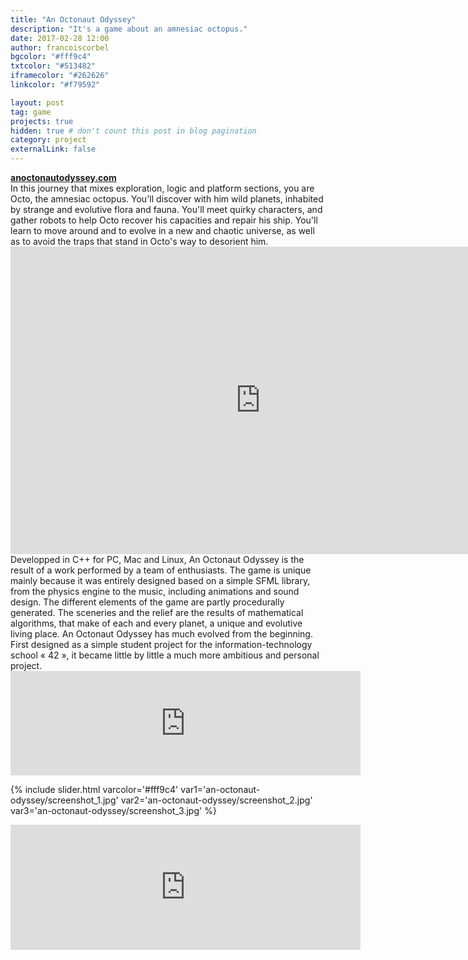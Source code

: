 ```yaml
---
title: "An Octonaut Odyssey"
description: "It's a game about an amnesiac octopus."
date: 2017-02-28 12:00
author: francoiscorbel
bgcolor: "#fff9c4"
txtcolor: "#513482"
iframecolor: "#262626"
linkcolor: "#f79592"

layout: post
tag: game
projects: true
hidden: true # don't count this post in blog pagination
category: project
externalLink: false
---
```

<div class="text">
<strong><a href="https://anoctonautodyssey.com/">anoctonautodyssey.com</a></strong><br>
In this journey that mixes exploration, logic and platform sections, you are Octo, 
the amnesiac octopus. You'll discover with him wild planets, inhabited by strange 
and evolutive flora and fauna. You'll meet quirky characters, and gather robots to 
help Octo recover his capacities and repair his ship. You'll learn to move around 
and to evolve in a new and chaotic universe, as well as to avoid the traps that 
stand in Octo's way to desorient him.
</div>

<div class="video">
    <iframe width="800" height="492" src="https://www.youtube.com/embed/dAnAuwoRoA0?modestbranding=1&autohide=1&showinfo=0&controls=0" frameborder="0" allowfullscreen></iframe>
</div>

<div class="text">
Developped in C++ for PC, Mac and Linux, An Octonaut Odyssey is the result of a 
work performed by a team of enthusiasts. The game is unique mainly because it was 
entirely designed based on a simple SFML library, from the physics engine to the 
music, including animations and sound design. The different elements of the game 
are partly procedurally generated. The sceneries and the relief are the results of 
mathematical algorithms, that make of each and every planet, a unique and evolutive 
living place. An Octonaut Odyssey has much evolved from the beginning. First designed 
as a simple student project for the information-technology school « 42 », it became 
little by little a much more ambitious and personal project.
</div>

<iframe frameborder="0" src="https://itch.io/embed/123472?bg_color=fff9c4&amp;fg_color=513482&amp;link_color=f79592&amp;border_color=cec893" width="560" height="167"></iframe>

{% include slider.html varcolor='#fff9c4' var1='an-octonaut-odyssey/screenshot_1.jpg' var2='an-octonaut-odyssey/screenshot_2.jpg' var3='an-octonaut-odyssey/screenshot_3.jpg' %}

<iframe src="https://store.steampowered.com/widget/566320/" frameborder="0" width="560" height="200"></iframe>

